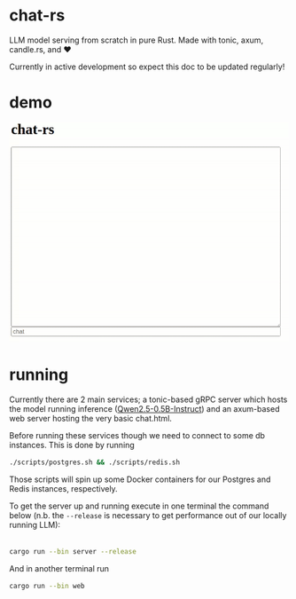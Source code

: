 # chat-rs
LLM model serving from scratch in pure Rust. Made with tonic, axum, candle.rs, and ❤️

Currently in active development so expect this doc to be updated regularly!

# demo
![alt-text](./assets/demo.gif)

# running
Currently there are 2 main services; a tonic-based gRPC server which hosts the model running inference ([Qwen2.5-0.5B-Instruct](https://huggingface.co/Qwen/Qwen2.5-0.5B-Instruct)) and an axum-based web server hosting the very basic chat.html.

Before running these services though we need to connect to some db instances. This is done by running

```bash
./scripts/postgres.sh && ./scripts/redis.sh
```

Those scripts will spin up some Docker containers for our Postgres and Redis instances, respectively.

To get the server up and running execute in one terminal the command below (n.b. the `--release` is necessary to get performance out of our locally running LLM):
```bash

cargo run --bin server --release
```


And in another terminal run 

```bash 
cargo run --bin web
```
